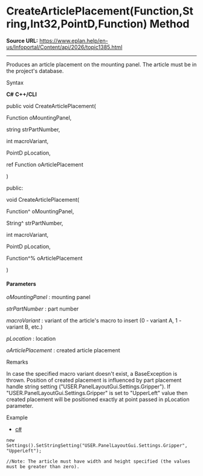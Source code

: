 # CreateArticlePlacement(Function,String,Int32,PointD,Function) Method

**Source URL:** https://www.eplan.help/en-us/Infoportal/Content/api/2026/topic1385.html

---

Produces an article placement on the mounting panel. The article must be in the project's database.

Syntax

**C#**
**C++/CLI**


public void CreateArticlePlacement( 

   Function oMountingPanel,

   string strPartNumber,

   int macroVariant,

   PointD pLocation,

   ref Function oArticlePlacement

)

public:

void CreateArticlePlacement( 

   Function^ oMountingPanel,

   String^ strPartNumber,

   int macroVariant,

   PointD pLocation,

   Function^% oArticlePlacement

)


#### Parameters

*oMountingPanel*
:   mounting panel

*strPartNumber*
:   part number

*macroVariant*
:   variant of the article's macro to insert (0 - variant A, 1 - variant B, etc.)

*pLocation*
:   location

*oArticlePlacement*
:   created article placement

Remarks

In case the specified macro variant doesn't exist, a BaseException is thrown. Position of created placement is influenced by part placement handle string setting ("USER.PanelLayoutGui.Settings.Gripper"). If "USER.PanelLayoutGui.Settings.Gripper" is set to "UpperLeft" value then created placement will be positioned exactly at point passed in pLocation parameter.

Example

- [c#](#i-tab-content-712b3dd2-f734-4dc0-a63f-269eb6ca4785)

```
new Settings().SetStringSetting("USER.PanelLayoutGui.Settings.Gripper", "UpperLeft");

//Note: The article must have width and height specified (the values must be greater than zero).
```
